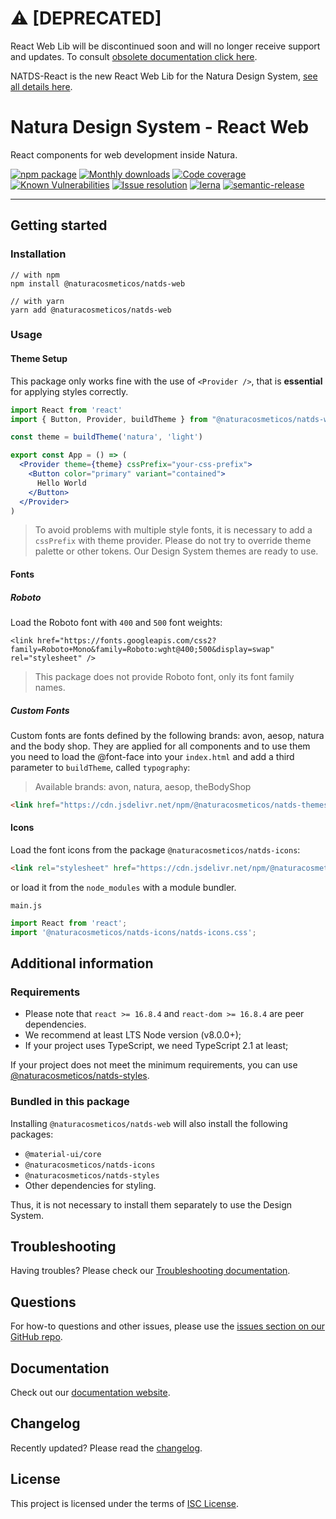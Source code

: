# ⚠️ [DEPRECATED]

React Web Lib will be discontinued soon and will no longer receive support and updates. To consult [obsolete documentation click here](https://natds-web.natura.design/).

NATDS-React is the new React Web Lib for the Natura Design System, [see all details here](https://www.npmjs.com/package/@naturacosmeticos/natds-react).

# Natura Design System - React Web

React components for web development inside Natura.

[![npm package](https://img.shields.io/npm/v/@naturacosmeticos/natds-web/latest.svg)](https://www.npmjs.com/package/@naturacosmeticos/natds-web)
[![Monthly downloads](https://img.shields.io/npm/dm/@naturacosmeticos/natds-web.svg)](https://www.npmjs.com/package/@naturacosmeticos/natds-web)
[![Code coverage](https://img.shields.io/codecov/c/github/natura-cosmeticos/natds-js/main.svg)](https://codecov.io/gh/natura-cosmeticos/natds-js/branch/main)
[![Known Vulnerabilities](https://snyk.io/test/github/natura-cosmeticos/natds-js/badge.svg?targetFile=packages/web/package.json)](https://snyk.io/test/github/natura-cosmeticos/natds-js?targetFile=package.json)
[![Issue resolution](https://isitmaintained.com/badge/resolution/natura-cosmeticos/natds-js.svg)](https://isitmaintained.com/project/natura-cosmeticos/natds-js)
[![lerna](https://img.shields.io/badge/maintained%20with-lerna-cc00ff.svg)](https://lerna.js.org/)
[![semantic-release](https://img.shields.io/badge/%20%20%F0%9F%93%A6%F0%9F%9A%80-semantic--release-e10079.svg)](https://github.com/semantic-release/semantic-release)

---

## Getting started

### Installation

```shell script
// with npm
npm install @naturacosmeticos/natds-web

// with yarn
yarn add @naturacosmeticos/natds-web
```

### Usage
#### Theme Setup

This package only works fine with the use of `<Provider />`, that is **essential** for applying styles correctly.

```jsx
import React from 'react'
import { Button, Provider, buildTheme } from "@naturacosmeticos/natds-web";

const theme = buildTheme('natura', 'light')

export const App = () => (
  <Provider theme={theme} cssPrefix="your-css-prefix">
    <Button color="primary" variant="contained">
      Hello World
    </Button>
  </Provider>
)
```
> To avoid problems with multiple style fonts, it is necessary to add a `cssPrefix` with theme provider.
> Please do not try to override theme palette or other tokens. Our Design System themes are ready to use.

#### Fonts
##### Roboto

Load the Roboto font with `400` and `500` font weights:

`<link href="https://fonts.googleapis.com/css2?family=Roboto+Mono&family=Roboto:wght@400;500&display=swap" rel="stylesheet" />`

> This package does not provide Roboto font, only its font family names.

##### Custom Fonts
Custom fonts are fonts defined by the following brands: avon, aesop, natura and the body shop.
They are applied for all components and to use them you need to load the @font-face into your `index.html` and add a third parameter to `buildTheme`, called `typography`:
> Available brands: avon, natura, aesop, theBodyShop

```html
<link href="https://cdn.jsdelivr.net/npm/@naturacosmeticos/natds-themes@latest/dist/assets/[BRAND]_fonts.css" rel="stylesheet" />
```

#### Icons

Load the font icons from the package `@naturacosmeticos/natds-icons`:

```html
<link rel="stylesheet" href="https://cdn.jsdelivr.net/npm/@naturacosmeticos/natds-icons@latest/dist/natds-icons.css">
```

or load it from the `node_modules` with a module bundler.

`main.js`

```javascript
import React from 'react';
import '@naturacosmeticos/natds-icons/natds-icons.css';
```

## Additional information

### Requirements

- Please note that `react >= 16.8.4` and `react-dom >= 16.8.4` are peer dependencies.
- We recommend at least LTS Node version (v8.0.0+);
- If your project uses TypeScript, we need TypeScript 2.1 at least;

If your project does not meet the minimum requirements, you can use [@naturacosmeticos/natds-styles](../styles/README.md).

### Bundled in this package

Installing `@naturacosmeticos/natds-web` will also install the following packages:

- `@material-ui/core`
- `@naturacosmeticos/natds-icons`
- `@naturacosmeticos/natds-styles`
- Other dependencies for styling.

Thus, it is not necessary to install them separately to use the Design System.

## Troubleshooting

Having troubles? Please check our [Troubleshooting documentation](../../TROUBLESHOOTING.md).

## Questions

For how-to questions and other issues, please use the [issues section on our GitHub repo](https://github.com/natura-cosmeticos/natds-js/issues).

## Documentation

Check out our [documentation website](https://natds-web.natura.design/).

## Changelog

Recently updated? Please read the [changelog](./CHANGELOG.md).

## License

This project is licensed under the terms of [ISC License](../../LICENSE).


